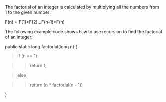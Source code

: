 The factorial of an integer is calculated by multiplying all the numbers
from 1 to the given number:

F(n) = F(1)\*F(2)\...F(n-1)\*F(n)

The following example code shows how to use recursion to find the
factorial of an integer:

public static long factorial(long n) {

>if (n == 1)

>>return 1;

>else

>>return (n \* factorial(n - 1));

}